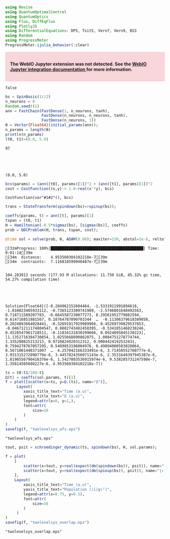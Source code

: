 ```julia
using Revise
using QuantumOptimalControl
using QuantumOptics
using Flux, DiffEqFlux
using PlotlyJS
using DifferentialEquations: DP5, Tsit5, Vern7, Vern9, BS3
using Random
using ProgressMeter
ProgressMeter.ijulia_behavior(:clear)
```


<div style="padding: 1em; background-color: #f8d6da; border: 1px solid #f5c6cb; font-weight: bold;">
<p>The WebIO Jupyter extension was not detected. See the
<a href="https://juliagizmos.github.io/WebIO.jl/latest/providers/ijulia/" target="_blank">
    WebIO Jupyter integration documentation
</a>
for more information.
</div>






    false




```julia
bs = SpinBasis(1//2)
n_neurons = 8
Random.seed!(1)
ann = FastChain(FastDense(1, n_neurons, tanh), 
                FastDense(n_neurons, n_neurons, tanh),
                FastDense(n_neurons, 1))
θ = Vector{Float64}(initial_params(ann));
n_params = length(θ)
println(n_params)
(t0, t1)=(0.0, 5.0)
```

    97





    (0.0, 5.0)




```julia
bcs(params) = (ann([t0], params)[1])^2 + (ann([t1], params)[1])^2
cost = CostFunction((x,y)-> 1.0-real(x'*y), bcs)
```




    CostFunction(var"#1#2"(), bcs)




```julia
trans = StateTransform(spindown(bs)=>spinup(bs));
```


```julia
coeffs(params, t) = ann([t], params)[1]
tspan = (t0, t1)
H = Hamiltonian(-0.5*sigmaz(bs), [sigmax(bs)], coeffs)
prob = QOCProblem(H, trans, tspan, cost);
```


```julia
@time sol = solve(prob, θ, ADAM(0.08); maxiter=150, abstol=1e-6, reltol=1e-6)
```

    [32mProgress: 100%|█████████████████████████████████████████| Time: 0:01:14[39m
    [34m  distance:    4.953560384102218e-7[39m
    [34m  contraints:  7.116818599940487e-7[39m


    104.283913 seconds (177.93 M allocations: 11.730 GiB, 45.32% gc time, 54.27% compilation time)





    Solution{Float64}([-0.284962152604464, -1.5331911991894618, -1.010023405933112, -0.7365123309741989, -2.5746801648492563, 0.718711589207783, -0.6645587230077273, 0.29561952779882594, 0.614716851881567, 0.18764787090703344  …  -0.11306379618389058, 0.2024893664028441, -0.32691917929989966, 0.45269739829537853, -0.04671211174804547, 0.8082743482458395, -0.5341851468230246, 0.4528547961728511, -0.11834131830299666, 0.0924095845130223], [1.1352716384730854, 1.0255668890862075, 1.0084751278774744, 1.335280825213213, 0.9710824920312312, 0.9004424192532431, 0.7594278767057295, 0.5489853196004976, 0.49894000503020064, 0.5671001448371097  …  4.257042166333491e-6, 3.71450552760777e-6, 3.931315272098779e-6, 3.4457824356071143e-6, 2.3531649397945387e-6, 1.8198556790416376e-6, 1.5427803536915974e-6, 9.538285731247598e-7, 1.35814505686227e-6, 4.953560384102218e-7])




```julia
ts = t0:t1/100:t1
Ω(t) = coeffs(sol.params, t)[1]
f = plot([scatter(x=ts, y=Ω.(ts), name="Ω")],
     Layout(
        xaxis_title_text="Time (a.u)",
        yaxis_title_text="Ω (a.u)",
        legend=attr(x=0, y=1,),
        font=attr(
            size=16
        )
    )
)
savefig(f, "twolevelsys_wfs.eps")
```




    "twolevelsys_wfs.eps"




```julia
tout, psit = schroedinger_dynamic(ts, spindown(bs), H, sol.params);
```


```julia
f = plot(
    [
        scatter(x=tout, y=real(expect(dm(spindown(bs)), psit)), name="|↓⟩")
        scatter(x=tout, y=real(expect(dm(spinup(bs)), psit)), name="|↑⟩")
    ],
    Layout(
        xaxis_title_text="Time (a.u)",
        yaxis_title_text="Population (⟨i|ψ⟩²)",
        legend=attr(x=0.75, y=0.5),
        font=attr(
            size=16
        )
     )
)
savefig(f, "twolevelsys_overlap.eps")
```




    "twolevelsys_overlap.eps"




```julia

```
